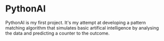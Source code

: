 # PythonAI # 
PythonAI is my first project. It's my attempt at developing a pattern matching algorithm that simulates basic artifical intelligence by analysing the data and predicting a counter to the outcome.
